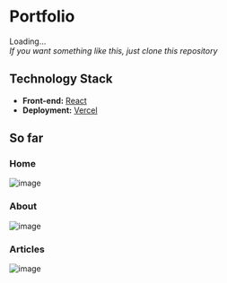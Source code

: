 # Portfolio
Loading...<br/>
_If you want something like this, just clone this repository_

## Technology Stack
- **Front-end:** [React](https://reactjs.org/)
- **Deployment:** [Vercel](https://vercel.com/)

## So far

### Home
![image](https://github.com/antoniorws/antoniorwserra.com/assets/18173049/df9df6b7-c66c-4da1-8a14-ba11178054eb)

### About
![image](https://github.com/antoniorws/antoniorwserra.com/assets/18173049/26795ad4-95da-4129-9175-446522ed5a1c)

### Articles

![image](https://github.com/antoniorws/antoniorwserra.com/assets/18173049/a08c7554-0fce-439b-930a-08f10b62aa32)
